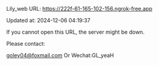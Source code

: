 Lily_web URL: https://222f-61-165-102-156.ngrok-free.app

Updated at: 2024-12-06 04:19:37

If you cannot open this URL, the server might be down.

Please contact: 

goley04@foxmail.com Or Wechat:GL_yeaH